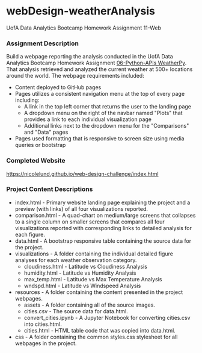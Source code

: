 # webDesign-weatherAnalysis

UofA Data Analytics Bootcamp Homework Assignment 11-Web

### Assignment Description

Build a webpage reporting the analysis conducted in the UofA Data Analytics Bootcamp Homework Assignment <a href="https://github.com/NicoleLund/python-api-challenge.git" target="_blank">06-Python-APIs WeatherPy</a>. That analysis retrieved and analyzed the current weather at 500+ locations around the world. The webpage requirements included:

* Content deployed to GitHub pages
* Pages utilizes a consistent navigation menu at the top of every page including:
    * A link in the top left corner that returns the user to the landing page
    * A dropdown menu on the right of the navbar named "Plots" that provides a link to each individual visualization page
    * Additional links next to the dropdown menu for the "Comparisons" and "Data" pages
* Pages used formatting that is responsive to screen size using media queries or bootstrap

### Completed Website
<a href="https://nicolelund.github.io/web-design-challenge/index.html" target="_blank">https://nicolelund.github.io/web-design-challenge/index.html</a>

### Project Content Descriptions
* index.html - Primary website landing page explaining the project and a preview (with links) of all four visualizations reported.
* comparison.html - A quad-chart on medium/large screens that collapses to a single column on smaller screens that compares all four visualizations reported with corresponding links to detailed analysis for each figure. 
* data.html - A bootstrap responsive table containing the source data for the project.
* visualizations - A folder containing the individual detailed figure analyses for each weather observation category.
    * cloudiness.html - Latitude vs Cloudiness Analysis
    * humidity.html - Latitude vs Humidity Analysis
    * max_temp.html - Latitude vs Max Temperature Analysis
    * wndspd.html - Latitude vs Windspeed Analysis
* resources - A folder containing the content presented in the project webpages.
    * assets - A folder containing all of the source images.
    * cities.csv - The source data for data.html.
    * convert_cities.ipynb - A Jupyter Notebook for converting cities.csv into cities.html.
    * cities.html - HTML table code that was copied into data.html.
* css - A folder containing the common styles.css stylesheet for all webpages in the project.
